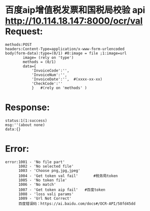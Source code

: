 百度aip增值税发票和国税局校验
api http://10.114.18.147:8000/ocr/val
Request:
===
	methods:POST
	headers:Content-Type=application/x-www-form-urlencoded
	body(form-data):type=(0/1) #0:image = file ;1:image=url
			image= (rely on 'type')
			methods = (0/1) 
			data={
				'InvoiceCode':'',
				'InvoiceNum':'',
				'InvoiceDate':'',  #(xxxx-xx-xx)
				'CheckCode':''
				}	#(rely on 'methods' )
				
Response:
===
	status:1(1:success)
	msg:''(about none)
	data:{}
	

Error:
===
	error:1001 - 'No file part'        
	      1002 - 'No selected file'
	      1003 - 'Choose png,jpg,jpeg'
	      1004 - 'Get token val fail'       #税务局token
	      1005 - 'No token file'
	      1006 - 'No match'
	      1007 - 'Get token aip fail'	#百度token	
	      1008 - 'loss vali params'
	      1009 - 'Url Not Correct'
	      百度错误码：https://ai.baidu.com/docs#/OCR-API/58fd45dd
	      
